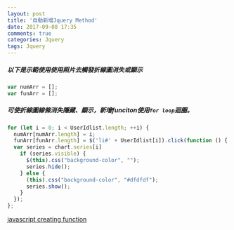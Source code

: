 ```yaml
---
layout: post
title: '自動新增Jquery Method'
date: 2017-09-08 17:35
comments: true
categories: Jquery
tags: Jquery
---
```


##### 以下是示範使用使用照片去觸發折線圖消失或顯示
```js
var numArr = [];
var funArr = [];
```
##### 可使折線圖線條消失隱藏、顯示，新增funciton使用`for loop`迴圈。
```js
for (let i = 0; i < UserIdlist.length; ++i) {
  numArr[numArr.length] = i;
  funArr[funArr.length] = $('li#' + UserIdlist[i]).click(function () {
  var series = chart.series[i]
    if (series.visible) {
      $(this).css("background-color", "");
      series.hide();
    } else {
      (this).css("background-color", "#dfdfdf");
      series.show();
    }
  });
};
```
[javascript creating function](https://stackoverflow.com/questions/19696015/javascript-creating-functions-in-a-for-loop)